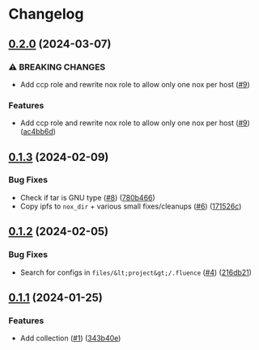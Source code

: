 # Changelog

## [0.2.0](https://github.com/fluencelabs/ansible/compare/v0.1.3...v0.2.0) (2024-03-07)


### ⚠ BREAKING CHANGES

* Add ccp role and rewrite nox role to allow only one nox per host ([#9](https://github.com/fluencelabs/ansible/issues/9))

### Features

* Add ccp role and rewrite nox role to allow only one nox per host ([#9](https://github.com/fluencelabs/ansible/issues/9)) ([ac4bb6d](https://github.com/fluencelabs/ansible/commit/ac4bb6d6a477ee24dde70f88b20ec887dd87a735))

## [0.1.3](https://github.com/fluencelabs/ansible/compare/v0.1.2...v0.1.3) (2024-02-09)


### Bug Fixes

* Check if tar is GNU type ([#8](https://github.com/fluencelabs/ansible/issues/8)) ([780b466](https://github.com/fluencelabs/ansible/commit/780b4667ff05ccb0d6a841f11e5486a465edf2d5))
* Copy ipfs to `nox_dir` + various small fixes/cleanups ([#6](https://github.com/fluencelabs/ansible/issues/6)) ([171526c](https://github.com/fluencelabs/ansible/commit/171526c01a810aa8217d6ed7e68ac017e3142a86))

## [0.1.2](https://github.com/fluencelabs/ansible/compare/v0.1.1...v0.1.2) (2024-02-05)


### Bug Fixes

* Search for configs in `files/&lt;project&gt;/.fluence` ([#4](https://github.com/fluencelabs/ansible/issues/4)) ([216db21](https://github.com/fluencelabs/ansible/commit/216db2107c313453ab0dd3e34e2ffc1c16a72d56))

## [0.1.1](https://github.com/fluencelabs/ansible/compare/v0.1.0...v0.1.1) (2024-01-25)


### Features

* Add collection ([#1](https://github.com/fluencelabs/ansible/issues/1)) ([343b40e](https://github.com/fluencelabs/ansible/commit/343b40ee1e10d0b036387193bcef0b5ecd92815b))
